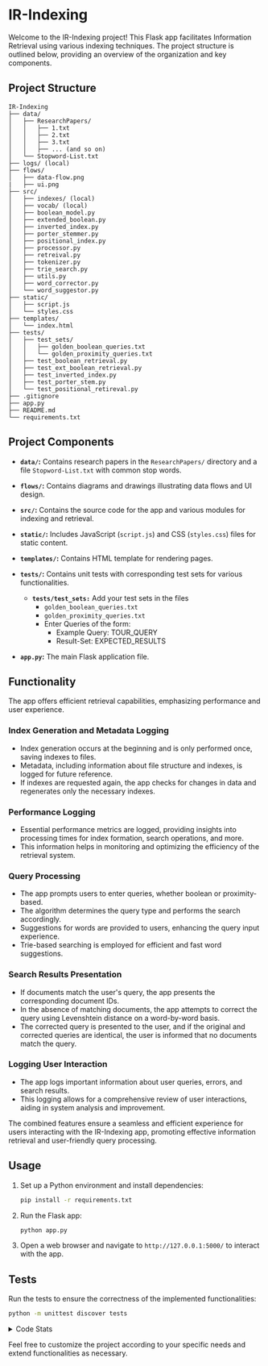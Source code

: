# IR-Indexing

Welcome to the IR-Indexing project! This Flask app facilitates Information Retrieval using various indexing techniques. The project structure is outlined below, providing an overview of the organization and key components.

## Project Structure

```plaintext
IR-Indexing
├── data/
│   ├── ResearchPapers/
│   │   ├── 1.txt
│   │   ├── 2.txt
│   │   ├── 3.txt
│   │   ├── ... (and so on)
│   └── Stopword-List.txt
├── logs/ (local)
├── flows/
│   ├── data-flow.png
|   ├── ui.png
├── src/
│   ├── indexes/ (local)
│   ├── vocab/ (local)
│   ├── boolean_model.py
│   ├── extended_boolean.py
│   ├── inverted_index.py
│   ├── porter_stemmer.py
│   ├── positional_index.py
│   ├── processor.py
│   ├── retreival.py
│   ├── tokenizer.py
│   ├── trie_search.py
│   ├── utils.py
│   ├── word_corrector.py
│   └── word_suggestor.py
├── static/
│   ├── script.js
│   └── styles.css
├── templates/
│   └── index.html
├── tests/
│   ├── test_sets/
│   │   ├── golden_boolean_queries.txt
│   │   └── golden_proximity_queries.txt
│   ├── test_boolean_retrieval.py
│   ├── test_ext_boolean_retrieval.py
│   ├── test_inverted_index.py
│   ├── test_porter_stem.py
│   └── test_positional_retireval.py
├── .gitignore
├── app.py
├── README.md
└── requirements.txt
```

## Project Components

- **`data/`:** Contains research papers in the `ResearchPapers/` directory and a file `Stopword-List.txt` with common stop words.

- **`flows/`:** Contains diagrams and drawings illustrating data flows and UI design.

- **`src/`:** Contains the source code for the app and various modules for indexing and retrieval.

- **`static/`:** Includes JavaScript (`script.js`) and CSS (`styles.css`) files for static content.

- **`templates/`:** Contains HTML template for rendering pages.
  
- **`tests/`:** Contains unit tests with corresponding test sets for various functionalities.
  
  - **`tests/test_sets:`** Add your test sets in the files
    - `golden_boolean_queries.txt`
    - `golden_proximity_queries.txt`
    - Enter Queries of the form:
      - Example Query: TOUR_QUERY 
      - Result-Set: EXPECTED_RESULTS

- **`app.py`:** The main Flask application file.

## Functionality

The app offers efficient retrieval capabilities, emphasizing performance and user experience.

### Index Generation and Metadata Logging

- Index generation occurs at the beginning and is only performed once, saving indexes to files.
- Metadata, including information about file structure and indexes, is logged for future reference.
- If indexes are requested again, the app checks  for changes in data and regenerates only the necessary indexes.

### Performance Logging

- Essential performance metrics are logged, providing insights into processing times for index formation, search operations, and more.
- This information helps in monitoring and optimizing the efficiency of the retrieval system.

### Query Processing

- The app prompts users to enter queries, whether boolean or proximity-based.
- The algorithm determines the query type and performs the search accordingly.
- Suggestions for words are provided to users, enhancing the query input experience.
- Trie-based searching is employed for efficient and fast word suggestions.

### Search Results Presentation

- If documents match the user's query, the app presents the corresponding document IDs.
- In the absence of matching documents, the app attempts to correct the query using Levenshtein distance on a word-by-word basis.
- The corrected query is presented to the user, and if the original and corrected queries are identical, the user is informed that no documents match the query.

### Logging User Interaction

- The app logs important information about user queries, errors, and search results.
- This logging allows for a comprehensive review of user interactions, aiding in system analysis and improvement.

The combined features ensure a seamless and efficient experience for users interacting with the IR-Indexing app, promoting effective information retrieval and user-friendly query processing.


## Usage

1. Set up a Python environment and install dependencies:

    ```bash
    pip install -r requirements.txt
    ```

2. Run the Flask app:

    ```bash
    python app.py
    ```

3. Open a web browser and navigate to `http://127.0.0.1:5000/` to interact with the app.

## Tests
Run the tests to ensure the correctness of the implemented functionalities:

```bash
python -m unittest discover tests
```

<details>
  <summary>Code Stats</summary>


Total : 25 files,  2018 codes, 41 comments, 399 blanks, all 2458 lines

## Languages
| language | files | code | comment | blank | total |
| :--- | ---: | ---: | ---: | ---: | ---: |
| Python | 20 | 1,636 | 35 | 330 | 2,001 |
| CSS | 1 | 128 | 2 | 27 | 157 |
| JavaScript | 1 | 106 | 4 | 17 | 127 |
| Markdown | 1 | 58 | 0 | 17 | 75 |
| pip requirements | 1 | 50 | 0 | 1 | 51 |
| HTML | 1 | 40 | 0 | 7 | 47 |

## Directories
| path | files | code | comment | blank | total |
| :--- | ---: | ---: | ---: | ---: | ---: |
| . | 25 | 2,018 | 41 | 399 | 2,458 |
| . (Files) | 4 | 155 | 0 | 28 | 183 |
| src | 13 | 1,444 | 28 | 286 | 1,758 |
| static | 2 | 234 | 6 | 44 | 284 |
| templates | 1 | 40 | 0 | 7 | 47 |
| tests | 5 | 145 | 7 | 34 | 186 |

</details>

Feel free to customize the project according to your specific needs and extend functionalities as necessary.